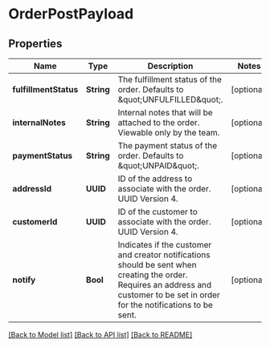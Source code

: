 # OrderPostPayload

## Properties
Name | Type | Description | Notes
------------ | ------------- | ------------- | -------------
**fulfillmentStatus** | **String** | The fulfillment status of the order. Defaults to \&quot;UNFULFILLED\&quot;. | [optional] 
**internalNotes** | **String** | Internal notes that will be attached to the order. Viewable only by the team. | [optional] 
**paymentStatus** | **String** | The payment status of the order. Defaults to \&quot;UNPAID\&quot;.  | [optional] 
**addressId** | **UUID** | ID of the address to associate with the order. UUID Version 4. | [optional] 
**customerId** | **UUID** | ID of the customer to associate with the order. UUID Version 4. | [optional] 
**notify** | **Bool** | Indicates if the customer and creator notifications should be sent when creating the order. Requires an address and customer to be set in order for the notifications to be sent. | [optional] 

[[Back to Model list]](../README.md#documentation-for-models) [[Back to API list]](../README.md#documentation-for-api-endpoints) [[Back to README]](../README.md)


